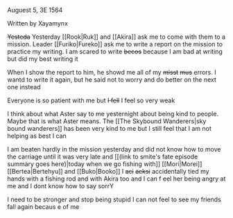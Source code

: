 Auguest 5, 3E 1564

<p class="xaya">Written by Xayamynx</p>

~~Yesteda~~ Yesterday [[Rook|Ruk]] and [[Akira]] ask me to come with them to a mission. Leader [[Furiko|Fureko]] ask me to write a report on the mission to practice my writing. I am scared to write ~~becos~~ because I am bad at writing but did my best writing it

When I show the report to him, he showd me all of my ~~misst~~ ~~mus~~ errors. I wantd to write it again, but he said not to worry and do better on the next one instead

Everyone is so patient with me  but  ~~I fell~~   I feel  so very  weak

I  think about what Aster say to me yesternight about being kind to people. Maybe that is what Aster means. The [[The Skybound Wanderers|sky bound wanderers]] has been very kind to me   but I still feel  that I am  not helping as best I can

I am beaten hardly in the mission yesterday and did not know how to move the carriage until it was very late and [[(link to smite's fate episode summary goes here)|today when we go fishing with]] [[Mori|Morei]] [[Bertea|Bertehyu]] and [[Buko|Booko]] I ~~aci~~ ~~acksi~~ accidentally tied my hands with a fishing rod and with Akira too  and I can f eel her being angry at me and I dont know how to say sorrY


I need to be stronger and stop being stupid   I can not feel to see my friends fall again becaus e of me
